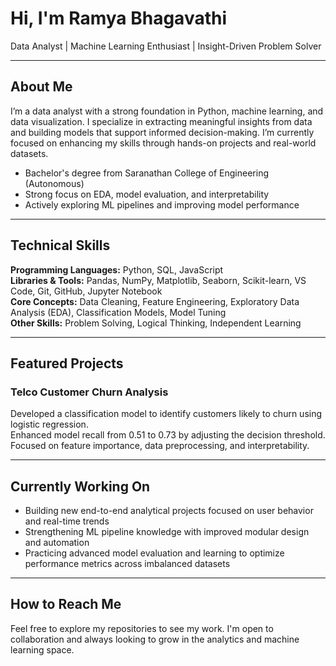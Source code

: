 # Hi, I'm Ramya Bhagavathi

Data Analyst | Machine Learning Enthusiast | Insight-Driven Problem Solver

---

## About Me

I’m a data analyst with a strong foundation in Python, machine learning, and data visualization.
I specialize in extracting meaningful insights from data and building models that support informed decision-making.
I’m currently focused on enhancing my skills through hands-on projects and real-world datasets.

- Bachelor's degree from Saranathan College of Engineering (Autonomous)
- Strong focus on EDA, model evaluation, and interpretability
- Actively exploring ML pipelines and improving model performance

---

## Technical Skills

**Programming Languages:** Python, SQL, JavaScript  
**Libraries & Tools:** Pandas, NumPy, Matplotlib, Seaborn, Scikit-learn, VS Code, Git, GitHub, Jupyter Notebook  
**Core Concepts:** Data Cleaning, Feature Engineering, Exploratory Data Analysis (EDA), Classification Models, Model Tuning  
**Other Skills:** Problem Solving, Logical Thinking, Independent Learning

---

## Featured Projects

### Telco Customer Churn Analysis
Developed a classification model to identify customers likely to churn using logistic regression.  
Enhanced model recall from 0.51 to 0.73 by adjusting the decision threshold.  
Focused on feature importance, data preprocessing, and interpretability.

---

## Currently Working On

- Building new end-to-end analytical projects focused on user behavior and real-time trends  
- Strengthening ML pipeline knowledge with improved modular design and automation  
- Practicing advanced model evaluation and learning to optimize performance metrics across imbalanced datasets

---

## How to Reach Me

Feel free to explore my repositories to see my work. I'm open to collaboration and always looking to grow in the analytics and machine learning space.
